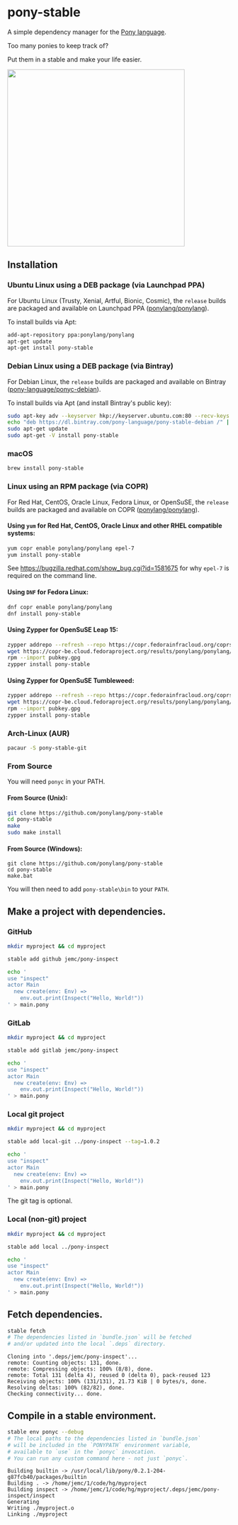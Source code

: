 # pony-stable

A simple dependency manager for the [Pony language](http://www.ponylang.org/).

Too many ponies to keep track of?

Put them in a stable and make your life easier.

<a href="https://openclipart.org/detail/11509/rpg-map-symbols-stables"><img src="https://openclipart.org/download/11509/nicubunu-RPG-map-symbols-Stables.svg" width="400px" /></a>

## Installation

### Ubuntu Linux using a DEB package (via Launchpad PPA)

For Ubuntu Linux (Trusty, Xenial, Artful, Bionic, Cosmic), the `release` builds are packaged and available on Launchpad PPA ([ponylang/ponylang](https://launchpad.net/~ponylang/+archive/ubuntu/ponylang)).

To install builds via Apt:

```bash
add-apt-repository ppa:ponylang/ponylang
apt-get update
apt-get install pony-stable
```

### Debian Linux using a DEB package (via Bintray)

For Debian Linux, the `release` builds are packaged and available on Bintray ([pony-language/ponyc-debian](https://bintray.com/pony-language/ponyc-debian)).

To install builds via Apt (and install Bintray's public key):

```bash
sudo apt-key adv --keyserver hkp://keyserver.ubuntu.com:80 --recv-keys "D401AB61 DBE1D0A2"
echo "deb https://dl.bintray.com/pony-language/pony-stable-debian /" | sudo tee -a /etc/apt/sources.list
sudo apt-get update
sudo apt-get -V install pony-stable
```

### macOS

```bash
brew install pony-stable
```

### Linux using an RPM package (via COPR)

For Red Hat, CentOS, Oracle Linux, Fedora Linux, or OpenSuSE, the `release` builds are packaged and available on COPR ([ponylang/ponylang](https://copr.fedorainfracloud.org/coprs/ponylang/ponylang/)).

#### Using `yum` for Red Hat, CentOS, Oracle Linux and other RHEL compatible systems:

```bash
yum copr enable ponylang/ponylang epel-7
yum install pony-stable
```

See https://bugzilla.redhat.com/show_bug.cgi?id=1581675 for why `epel-7` is required on the command line.

#### Using `DNF` for Fedora Linux:

```bash
dnf copr enable ponylang/ponylang
dnf install pony-stable
```

#### Using Zypper for OpenSuSE Leap 15:

```bash
zypper addrepo --refresh --repo https://copr.fedorainfracloud.org/coprs/ponylang/ponylang/repo/opensuse-leap-15.0/ponylang-ponylang-opensuse-leap-15.0.repo
wget https://copr-be.cloud.fedoraproject.org/results/ponylang/ponylang/pubkey.gpg
rpm --import pubkey.gpg
zypper install pony-stable
```

#### Using Zypper for OpenSuSE Tumbleweed:

```bash
zypper addrepo --refresh --repo https://copr.fedorainfracloud.org/coprs/ponylang/ponylang/repo/opensuse-tumbleweed/ponylang-ponylang-opensuse-tumbleweed.repo
wget https://copr-be.cloud.fedoraproject.org/results/ponylang/ponylang/pubkey.gpg
rpm --import pubkey.gpg
zypper install pony-stable
```

### Arch-Linux (AUR)

```bash
pacaur -S pony-stable-git
```

### From Source

You will need `ponyc` in your PATH.

#### From Source (Unix):

```bash
git clone https://github.com/ponylang/pony-stable
cd pony-stable
make
sudo make install
```

#### From Source (Windows):

```batchfile
git clone https://github.com/ponylang/pony-stable
cd pony-stable
make.bat
```

You will then need to add `pony-stable\bin` to your `PATH`.

## Make a project with dependencies.

### GitHub

```bash
mkdir myproject && cd myproject

stable add github jemc/pony-inspect

echo '
use "inspect"
actor Main
  new create(env: Env) =>
    env.out.print(Inspect("Hello, World!"))
' > main.pony
```

### GitLab

```bash
mkdir myproject && cd myproject

stable add gitlab jemc/pony-inspect

echo '
use "inspect"
actor Main
  new create(env: Env) =>
    env.out.print(Inspect("Hello, World!"))
' > main.pony
```

### Local git project

```bash
mkdir myproject && cd myproject

stable add local-git ../pony-inspect --tag=1.0.2

echo '
use "inspect"
actor Main
  new create(env: Env) =>
    env.out.print(Inspect("Hello, World!"))
' > main.pony
```

The git tag is optional.

### Local (non-git) project

```bash
mkdir myproject && cd myproject

stable add local ../pony-inspect

echo '
use "inspect"
actor Main
  new create(env: Env) =>
    env.out.print(Inspect("Hello, World!"))
' > main.pony
```

## Fetch dependencies.

```bash
stable fetch
# The dependencies listed in `bundle.json` will be fetched
# and/or updated into the local `.deps` directory.
```
```
Cloning into '.deps/jemc/pony-inspect'...
remote: Counting objects: 131, done.
remote: Compressing objects: 100% (8/8), done.
remote: Total 131 (delta 4), reused 0 (delta 0), pack-reused 123
Receiving objects: 100% (131/131), 21.73 KiB | 0 bytes/s, done.
Resolving deltas: 100% (82/82), done.
Checking connectivity... done.
```

## Compile in a stable environment.

```bash
stable env ponyc --debug
# The local paths to the dependencies listed in `bundle.json`
# will be included in the `PONYPATH` environment variable,
# available to `use` in the `ponyc` invocation.
# You can run any custom command here - not just `ponyc`.
```
```
Building builtin -> /usr/local/lib/pony/0.2.1-204-g87fcb40/packages/builtin
Building . -> /home/jemc/1/code/hg/myproject
Building inspect -> /home/jemc/1/code/hg/myproject/.deps/jemc/pony-inspect/inspect
Generating
Writing ./myproject.o
Linking ./myproject
```
